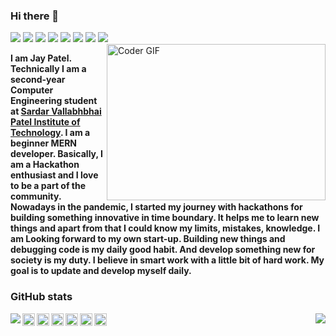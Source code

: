 ### Hi there 👋
![](https://komarev.com/ghpvc/?username=imjp19&color=blue&style=flat)
<a href="https://github.com/imjp19"><img src="https://img.shields.io/github/stars/imjp19?style=flat"/></a>
<a href="https://github.com/imjp19"><img src="https://img.shields.io/github/forks/imjp19/imjp19.github.io?style=flat"/></a>
<a href="https://github.com/imjp19"><img src="https://img.shields.io/github/issues-pr/imjp19/imjp19.github.io?style=flat?color=yellow"/></a>
<a href="https://github.com/imjp19"><img src="https://img.shields.io/github/contributors/imjp19/imjp19?color=orange"/></a>
<a href="https://github.com/imjp19"><img src="https://img.shields.io/github/followers/imjp19?style=flat"/></a>
<a href="https://twitter.com/imjp19_"><img src="https://img.shields.io/twitter/follow/imjp19_?style=social"/></a>
<a href="https://github.com/imjp19"><img src="https://img.shields.io/github/watchers/imjp19/imjp19?style=flat"/></a>
<br><img align="right" alt="Coder GIF" height=250 width=350 src="https://magiccopy.xyz/assets/images/hadder.gif"/>

**I am Jay Patel. Technically I am a second-year Computer Engineering student at [Sardar Vallabhbhai Patel Institute of Technology](https://www.svitvasad.ac.in). I am a beginner MERN developer. Basically, I am a Hackathon enthusiast and I love to be a part of the community. Nowadays in the pandemic, I started my journey with hackathons for building something innovative in time boundary. It helps me to learn new things and apart from that I could know my limits, mistakes, knowledge. I am Looking forward to my own start-up. Building new things and debugging code is my daily good habit. And develop something new for society is my duty. I believe in smart work with a little bit of hard work. My goal is to update and develop myself daily.**


### GitHub stats
<img align="left" src="https://github-readme-stats.vercel.app/api?username=imjp19&count_private=true&show_icons=truehow_icons=true" /> 
<img align="right" src="https://github-readme-stats.vercel.app/api/top-langs/?username=imjp19&count_private=true&show_icons=truehow_icons=true&width=100%" />

 
<div align="center">

<a href="https://discord.gg/tGvaSu">
  <img align="left" alt="Jay's Discord" width="20px" src="https://cdn.jsdelivr.net/npm/simple-icons@v3/icons/discord.svg" />
</a>
<a href="https://twitter.com/imjp19_">
  <img align="left" alt="Jay Patel | Twitter" width="20px" src="https://cdn.jsdelivr.net/npm/simple-icons@v3/icons/twitter.svg" />
</a>
<a href="https://www.linkedin.com/in/imjp19/">
  <img align="left" alt="Jay's LinkdeIN" width="20px" src="https://cdn.jsdelivr.net/npm/simple-icons@v3/icons/linkedin.svg" />
</a>
<a href="https://www.instagram.com/gujjucoder_/">
  <img align="left" alt="Jay's Instagram" width="20px" src="https://cdn.jsdelivr.net/npm/simple-icons@v3/icons/instagram.svg" />
</a>
<a href="https://www.qwiklabs.com/public_profiles/2e43e79c-0c7c-4386-a2dc-d85642409e27">
  <img align="left" alt="Vraj's Instagram" width="20px" src="https://cdn.jsdelivr.net/npm/simple-icons@v3/icons/qwiklabs.svg" />
</a>
<a href="https://www.instagram.com/imjp19/">
  <img align="left" alt="Vraj's Instagram" width="20px" src="https://cdn.jsdelivr.net/npm/simple-icons@v3/icons/telegram.svg" />
</a>
</div>  

